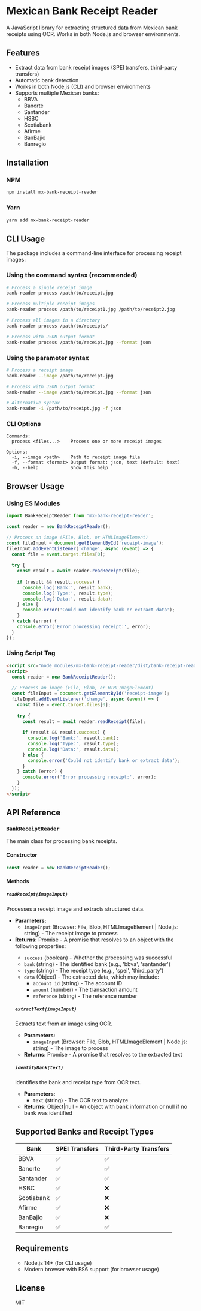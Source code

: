 # Mexican Bank Receipt Reader

A JavaScript library for extracting structured data from Mexican bank receipts using OCR. Works in both Node.js and browser environments.

## Features

- Extract data from bank receipt images (SPEI transfers, third-party transfers)
- Automatic bank detection
- Works in both Node.js (CLI) and browser environments
- Supports multiple Mexican banks:
  - BBVA
  - Banorte
  - Santander
  - HSBC
  - Scotiabank
  - Afirme
  - BanBajio
  - Banregio

## Installation

### NPM

```bash
npm install mx-bank-receipt-reader
```

### Yarn

```bash
yarn add mx-bank-receipt-reader
```

## CLI Usage

The package includes a command-line interface for processing receipt images:

### Using the command syntax (recommended)

```bash
# Process a single receipt image
bank-reader process /path/to/receipt.jpg

# Process multiple receipt images
bank-reader process /path/to/receipt1.jpg /path/to/receipt2.jpg

# Process all images in a directory
bank-reader process /path/to/receipts/

# Process with JSON output format
bank-reader process /path/to/receipt.jpg --format json
```

### Using the parameter syntax

```bash
# Process a receipt image
bank-reader --image /path/to/receipt.jpg

# Process with JSON output format
bank-reader --image /path/to/receipt.jpg --format json

# Alternative syntax
bank-reader -i /path/to/receipt.jpg -f json
```

### CLI Options

```
Commands:
  process <files...>    Process one or more receipt images

Options:
  -i, --image <path>    Path to receipt image file
  -f, --format <format> Output format: json, text (default: text)
  -h, --help            Show this help
```

## Browser Usage

### Using ES Modules

```javascript
import BankReceiptReader from 'mx-bank-receipt-reader';

const reader = new BankReceiptReader();

// Process an image (File, Blob, or HTMLImageElement)
const fileInput = document.getElementById('receipt-image');
fileInput.addEventListener('change', async (event) => {
  const file = event.target.files[0];
  
  try {
    const result = await reader.readReceipt(file);
    
    if (result && result.success) {
      console.log('Bank:', result.bank);
      console.log('Type:', result.type);
      console.log('Data:', result.data);
    } else {
      console.error('Could not identify bank or extract data');
    }
  } catch (error) {
    console.error('Error processing receipt:', error);
  }
});
```

### Using Script Tag

```html
<script src="node_modules/mx-bank-receipt-reader/dist/bank-receipt-reader.browser.js"></script>
<script>
  const reader = new BankReceiptReader();
  
  // Process an image (File, Blob, or HTMLImageElement)
  const fileInput = document.getElementById('receipt-image');
  fileInput.addEventListener('change', async (event) => {
    const file = event.target.files[0];
    
    try {
      const result = await reader.readReceipt(file);
      
      if (result && result.success) {
        console.log('Bank:', result.bank);
        console.log('Type:', result.type);
        console.log('Data:', result.data);
      } else {
        console.error('Could not identify bank or extract data');
      }
    } catch (error) {
      console.error('Error processing receipt:', error);
    }
  });
</script>
```

## API Reference

### `BankReceiptReader`

The main class for processing bank receipts.

#### Constructor

```javascript
const reader = new BankReceiptReader();
```

#### Methods

##### `readReceipt(imageInput)`

Processes a receipt image and extracts structured data.

- **Parameters:**
  - `imageInput` (Browser: File, Blob, HTMLImageElement | Node.js: string) - The receipt image to process
- **Returns:** Promise<Object> - A promise that resolves to an object with the following properties:
  - `success` (boolean) - Whether the processing was successful
  - `bank` (string) - The identified bank (e.g., 'bbva', 'santander')
  - `type` (string) - The receipt type (e.g., 'spei', 'third_party')
  - `data` (Object) - The extracted data, which may include:
    - `account_id` (string) - The account ID
    - `amount` (number) - The transaction amount
    - `reference` (string) - The reference number

##### `extractText(imageInput)`

Extracts text from an image using OCR.

- **Parameters:**
  - `imageInput` (Browser: File, Blob, HTMLImageElement | Node.js: string) - The image to process
- **Returns:** Promise<string> - A promise that resolves to the extracted text

##### `identifyBank(text)`

Identifies the bank and receipt type from OCR text.

- **Parameters:**
  - `text` (string) - The OCR text to analyze
- **Returns:** Object|null - An object with bank information or null if no bank was identified

## Supported Banks and Receipt Types

| Bank | SPEI Transfers | Third-Party Transfers |
|------|----------------|------------------------|
| BBVA | ✅ | ✅ |
| Banorte | ✅ | ✅ |
| Santander | ✅ | ✅ |
| HSBC | ✅ | ❌ |
| Scotiabank | ✅ | ❌ |
| Afirme | ✅ | ❌ |
| BanBajio | ✅ | ❌ |
| Banregio | ✅ | ✅ |

## Requirements

- Node.js 14+ (for CLI usage)
- Modern browser with ES6 support (for browser usage)

## License

MIT